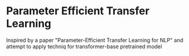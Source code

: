 # Parameter Efficient Transfer Learning
Inspired by a paper "Parameter-Efficient Transfer Learning for NLP" and attempt to apply techniq for transformer-base pretrained model
